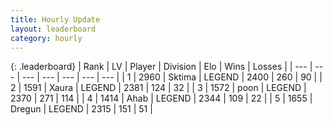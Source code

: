 ```yaml
---
title: Hourly Update
layout: leaderboard
category: hourly
---
```


{: .leaderboard}
| Rank | LV | Player | Division | Elo | Wins | Losses |
| --- | --- | --- | --- | --- | --- | --- |
| <span data-change="0">1</span> | 2960 | <span title="ID: 353063">Sktima</span> | LEGEND | <span data-change="0">2400</span> | <span data-change="0">260</span> | <span data-change="0">90</span> |
| <span data-change="0">2</span> | 1591 | <span title="ID: 200908">Xaura</span> | LEGEND | <span data-change="0">2381</span> | <span data-change="0">124</span> | <span data-change="0">32</span> |
| <span data-change="0">3</span> | 1572 | <span title="ID: 540690">poon</span> | LEGEND | <span data-change="3">2370</span> | <span data-change="1">271</span> | <span data-change="0">114</span> |
| <span data-change="0">4</span> | 1414 | <span title="ID: 402846">Ahab</span> | LEGEND | <span data-change="0">2344</span> | <span data-change="0">109</span> | <span data-change="0">22</span> |
| <span data-change="0">5</span> | 1655 | <span title="ID: 337810">Dregun</span> | LEGEND | <span data-change="0">2315</span> | <span data-change="0">151</span> | <span data-change="0">51</span> |